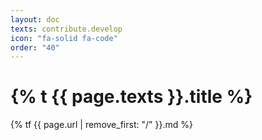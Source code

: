 ```yaml
---
layout: doc
texts: contribute.develop
icon: "fa-solid fa-code"
order: "40"
---
```


# {% t {{ page.texts }}.title %}

{% tf {{ page.url | remove_first: "/" }}.md %}
